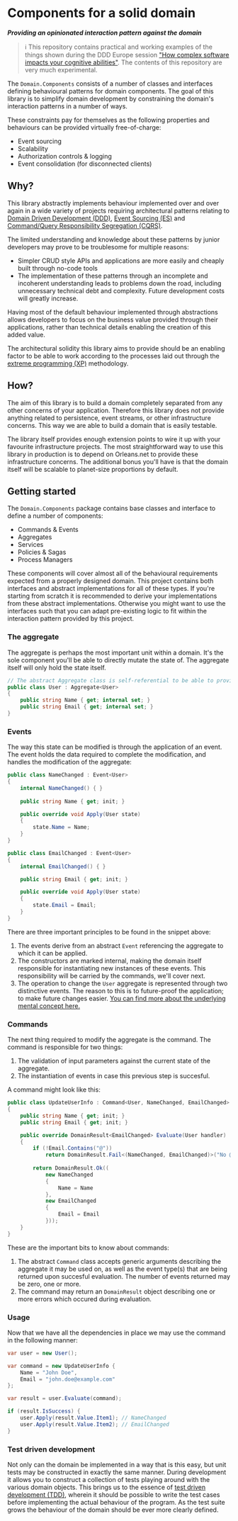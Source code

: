 # Components for a solid domain
***Providing an opinionated interaction pattern against the domain***

> ℹ️ This repository contains practical and working examples of the things shown during the DDD Europe session ["How complex software impacts your cognitive abilities"](https://www.corstianboerman.com/blog/2022-06-24/how-complex-software-impacts-your-cognitive-abilities). The contents of this repository are very much experimental.

The `Domain.Components` consists of a number of classes and interfaces defining behavioural patterns for domain components. The goal of this library is to simplify domain development by constraining the domain's interaction patterns in a number of ways.

These constraints pay for themselves as the following properties and behaviours can be provided virtually free-of-charge:

- Event sourcing
- Scalability
- Authorization controls & logging
- Event consolidation (for disconnected clients)

## Why?
This library abstractly implements behaviour implemented over and over again in a wide variety of projects requiring architectural patterns relating to [Domain Driven Development (DDD)](https://en.wikipedia.org/wiki/Domain-driven_design), [Event Sourcing (ES)](https://en.wikipedia.org/wiki/Domain-driven_design#Event_sourcing) and [Command/Query Responsibility Segregation (CQRS)](https://en.wikipedia.org/wiki/Command_Query_Responsibility_Segregation).

The limited understanding and knowledge about these patterns by junior developers may prove to be troublesome for multiple reasons:

- Simpler CRUD style APIs and applications are more easily and cheaply built through no-code tools
- The implementation of these patterns through an incomplete and incoherent understanding leads to problems down the road, including unnecessary technical debt and complexity. Future development costs will greatly increase.

Having most of the default behaviour implemented through abstractions allows developers to focus on the business value provided through their applications, rather than technical details enabling the creation of this added value.

The architectural solidity this library aims to provide should be an enabling factor to be able to work according to the processes laid out through the [extreme programming (XP)](https://en.wikipedia.org/wiki/Test-driven_development) methodology.

## How?
The aim of this library is to build a domain completely separated from any other concerns of your application. Therefore this library does not provide anything related to persistence, event streams, or other infrastructure concerns. This way we are able to build a domain that is easily testable.

The library itself provides enough extension points to wire it up with your favourite infrastructure projects. The most straightforward way to use this library in production is to depend on Orleans.net to provide these infrastructure concerns. The additional bonus you'll have is that the domain itself will be scalable to planet-size proportions by default.

## Getting started
The `Domain.Components` package contains base classes and interface to define a number of components:

- Commands & Events
- Aggregates
- Services
- Policies & Sagas
- Process Managers

These components will cover almost all of the behavioural requirements expected from a properly designed domain. This project contains both interfaces and abstract implementations for all of these types. If you're starting from scratch it is recommended to derive your implementations from these abstract implementations. Otherwise you might want to use the interfaces such that you can adapt pre-existing logic to fit within the interaction pattern provided by this project.

### The aggregate
The aggregate is perhaps the most important unit within a domain. It's the sole component you'll be able to directly mutate the state of. The aggregate itself will only hold the state itself. 

```csharp
// The abstract Aggregate class is self-referential to be able to provide certain behaviour out of the box
public class User : Aggregate<User>
{
    public string Name { get; internal set; }
    public string Email { get; internal set; }
}
```

### Events
The way this state can be modified is through the application of an event. The event holds the data required to complete the modification, and handles the modification of the aggregate:

```csharp
public class NameChanged : Event<User>
{
    internal NameChanged() { }
    
    public string Name { get; init; }

    public override void Apply(User state)
    {
        state.Name = Name;
    }
}

public class EmailChanged : Event<User>
{
    internal EmailChanged() { }

    public string Email { get; init; }

    public override void Apply(User state)
    {
        state.Email = Email;
    }
}
```

There are three important principles to be found in the snippet above:
1. The events derive from an abstract `Event` referencing the aggregate to which it can be applied.
2. The constructors are marked internal, making the domain itself responsible for instantiating new instances of these events. This responsibility will be carried by the commands, we'll cover next.
3. The operation to change the `User` aggregate is represented through two distinctive events. The reason to this is to future-proof the application; to make future changes easier. [You can find more about the underlying mental concept here.](https://www.corstianboerman.com/blog/2022-01-27/coarse-commands-emitting-granular-events)

### Commands
The next thing required to modify the aggregate is the command. The command is responsible for two things:

1. The validation of input parameters against the current state of the aggregate.
2. The instantiation of events in case this previous step is succesful.

A command might look like this:

```csharp
public class UpdateUserInfo : Command<User, NameChanged, EmailChanged>
{
    public string Name { get; init; }
    public string Email { get; init; }

    public override DomainResult<EmailChanged> Evaluate(User handler)
    {
        if (!Email.Contains("@"))
            return DomainResult.Fail<(NameChanged, EmailChanged)>("No @");
        
        return DomainResult.Ok((
            new NameChanged
            {
                Name = Name
            },
            new EmailChanged
            {
                Email = Email
            }));
    }
}
```

These are the important bits to know about commands:
1. The abstract `Command` class accepts generic arguments describing the aggregate it may be used on, as well as the event type(s) that are being returned upon succesful evaluation. The number of events returned may be zero, one or more.
2.  The command may return an `DomainResult` object describing one or more errors which occured during evaluation.

### Usage
Now that we have all the dependencies in place we may use the command in the following manner:

```csharp
var user = new User();

var command = new UpdateUserInfo {
    Name = "John Doe",
    Email = "john.doe@example.com"
};

var result = user.Evaluate(command);

if (result.IsSuccess) {
    user.Apply(result.Value.Item1); // NameChanged
    user.Apply(result.Value.Item2); // EmailChanged
}
```

### Test driven development
Not only can the domain be implemented in a way that is this easy, but unit tests may be constructed in exactly the same manner. During development it allows you to construct a collection of tests playing around with the various domain objects. This brings us to the essence of [test driven development (TDD)](https://en.wikipedia.org/wiki/Test-driven_development), wherein it should be possible to write the test cases before implementing the actual behaviour of the program. As the test suite grows the behaviour of the domain should be ever more clearly defined.
